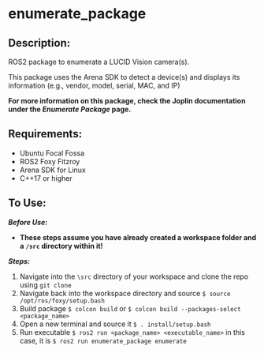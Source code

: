 # enumerate_package

## Description:

ROS2 package to enumerate a LUCID Vision camera(s).

This package uses the Arena SDK to detect a device(s) and displays its information (e.g., vendor, model, serial, MAC, and IP)

**For more information on this package, check the Joplin documentation under the _Enumerate Package_ page.**

## Requirements:

* Ubuntu Focal Fossa
* ROS2 Foxy Fitzroy
* Arena SDK for Linux
* C++17 or higher

## To Use:
**_Before Use:_** 
* **These steps assume you have already created a workspace folder and a `/src` directory within it!**

**_Steps:_**
1. Navigate into the `\src` directory of your workspace and clone the repo using `git clone`
2. Navigate back into the workspace directory and source `$ source /opt/ros/foxy/setup.bash`
3. Build package `$ colcon build` or `$ colcon build --packages-select <package_name>`
4. Open a new terminal and source it `$ . install/setup.bash`
5. Run executable `$ ros2 run <package_name> <executable_name>` in this case, it is `$ ros2 run enumerate_package enumerate`